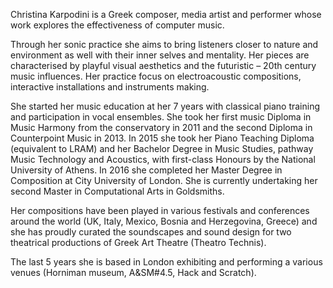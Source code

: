 Christina Karpodini is a Greek composer, media artist and performer whose work explores the effectiveness of computer music.

Through her sonic practice she aims to bring listeners closer to nature and environment as  well with their inner selves and mentality. Her pieces are characterised by playful visual aesthetics and the futuristic – 20th century music influences. 
Her practice focus on electroacoustic compositions, interactive installations and instruments making.


She started her music education at her 7 years with classical piano training and participation in vocal ensembles. She took her first music Diploma in Music Harmony from the conservatory in 2011 and the second Diploma in Counterpoint Music in 2013. In 2015 she took her Piano Teaching Diploma (equivalent to LRAM) and her Bachelor Degree in Music Studies, pathway Music Technology and Acoustics, with first-class Honours by the National University of Athens. In 2016 she completed her Master Degree in Composition at City University of London. She is currently undertaking her second Master in Computational Arts in Goldsmiths. 

Her compositions have been played in various festivals and conferences around the world (UK, Italy, Mexico, Bosnia and Herzegovina, Greece) and she has proudly curated the soundscapes and sound design for two theatrical productions of Greek Art Theatre (Theatro Technis). 

The last 5 years she is based in London exhibiting and performing a various venues (Horniman museum, A&SM#4.5, Hack and Scratch).
